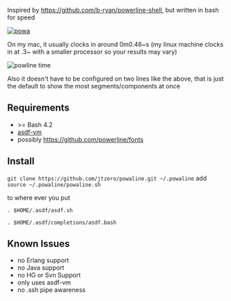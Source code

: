 Inspired by https://github.com/b-ryan/powerline-shell, but written in bash for speed

[![powa](https://ih1.redbubble.net/image.264523058.2514/sticker,375x360-bg,ffffff.u2.png)](https://www.redbubble.com/people/topgearbox/works/9962514-top-gear-jeremy-clarkson-power?carousel_pos=1&p=sticker&ref=work_carousel_work_recommendation&ref_id=10462796)

On my mac, it usually clocks in around 0m0.46\~s (my linux machine clocks in at .3\~ with a smaller processor so your results may vary)

![powline time](https://i.imgur.com/TGHN58h.png)

Also it doesn't have to be configured on two lines like the above, that is just the default to show the most segments/components at once

## Requirements
* &gt;= Bash 4.2
* [asdf-vm](https://github.com/asdf-vm)
* possibly https://github.com/powerline/fonts
 
## Install

`git clone https://github.com/jtzero/powaline.git ~/.powaline`
add `source ~/.powaline/powaline.sh`

to where ever you put
```
. $HOME/.asdf/asdf.sh

. $HOME/.asdf/completions/asdf.bash
```
## Known Issues
* no Erlang support
* no Java support
* no HG or Svn Support
* only uses asdf-vm
* no .ssh pipe  awareness
